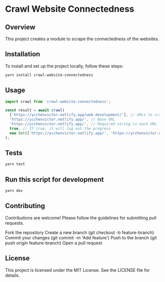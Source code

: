# Crawl Website Connectedness

## Overview

This project creates a module to scrape the connectedness of the websites.

## Installation

To install and set up the project locally, follow these steps:

```bash
yarn install crawl-website-connectedness
```

## Usage

```javascript
import crawl from 'crawl-website-connectedness';

const result = await crawl(
  ['https://ycchenvictor.netlify.app/web-development/'], // URLs to crawl (queue)
  'https://ycchenvictor.netlify.app/', // Base URL
  'https://ycchenvictor.netlify.app/', // Required string in each URL
  true, // If true, it will log out the progress
  new Set(['https://ycchenvictor.netlify.app/', 'https://ycchenvictor.netlify.app/software-dashboard']) // visited. You can add URLs here to prevent the crawler from visiting them
);
```

## Tests

```bash
yarn test
```

## Run this script for development

```bash
yarn dev
```

## Contributing

Contributions are welcome! Please follow the guidelines for submitting pull requests.

Fork the repository
Create a new branch (git checkout -b feature-branch)
Commit your changes (git commit -m 'Add feature')
Push to the branch (git push origin feature-branch)
Open a pull request

## License

This project is licensed under the MIT License. See the LICENSE file for details.

